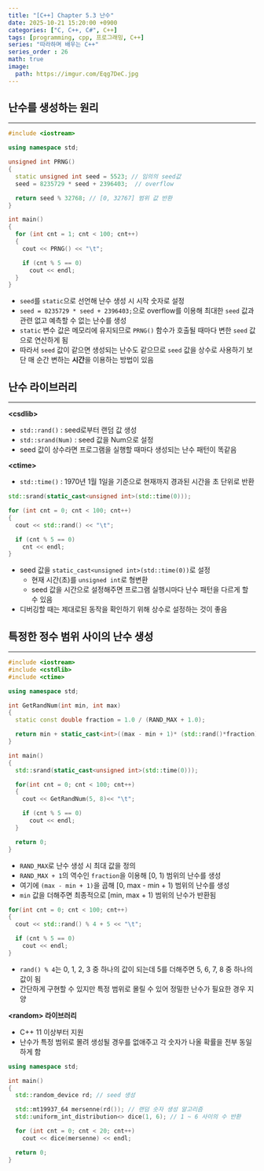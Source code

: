 ```yaml
---
title: "[C++] Chapter 5.3 난수"
date: 2025-10-21 15:20:00 +0900
categories: ["C, C++, C#", C++]
tags: [programming, cpp, 프로그래밍, C++]
series: "따라하며 배우는 C++"
series_order : 26
math: true
image:
  path: https://imgur.com/Eqg7DeC.jpg
---
```


## 난수를 생성하는 원리

---

```cpp
#include <iostream>

using namespace std;

unsigned int PRNG()
{
  static unsigned int seed = 5523; // 임의의 seed값
  seed = 8235729 * seed + 2396403;  // overflow 

  return seed % 32768; // [0, 32767] 범위 값 반환
}

int main()
{
  for (int cnt = 1; cnt < 100; cnt++) 
  {
    cout << PRNG() << "\t";

    if (cnt % 5 == 0) 
      cout << endl;
  }
}
```

- `seed`를 `static`으로 선언해 난수 생성 시 시작 숫자로 설정
- `seed = 8235729 * seed + 2396403;`으로 overflow를 이용해 최대한 `seed` 값과 관련 없고 예측할 수 없는 난수를 생성
- `static` 변수 값은 메모리에 유지되므로 `PRNG()` 함수가 호출될 때마다 변한 `seed` 값으로 연산하게 됨
- 따라서 `seed` 값이 같으면 생성되는 난수도 같으므로 `seed` 값을 상수로 사용하기 보단 매 순간 변하는 **시간**을 이용하는 방법이 있음

## 난수 라이브러리

---

**\<csdlib\>**

- `std::rand()` : seed로부터 랜덤 값 생성
- `std::srand(Num)` : seed 값을 Num으로 설정
- seed 값이 상수라면 프로그램을 실행할 때마다 생성되는 난수 패턴이 똑같음

**\<ctime\>**  

- `std::time()` : 1970년 1월 1일을 기준으로 현재까지 경과된 시간을 초 단위로 반환

```cpp
std::srand(static_cast<unsigned int>(std::time(0)));

for (int cnt = 0; cnt < 100; cnt++)
{
  cout << std::rand() << "\t";

  if (cnt % 5 == 0) 
    cnt << endl; 
}
```

- seed 값을 `static_cast<unsigned int>(std::time(0))`로 설정
  - 현재 시간(초)를 `unsigned int`로 형변환
  - seed 값을 시간으로 설정해주면 프로그램 실행시마다 난수 패턴을 다르게 할 수 있음
- 디버깅할 때는 제대로된 동작을 확인하기 위해 상수로 설정하는 것이 좋음

## 특정한 정수 범위 사이의 난수 생성

---

```cpp
#include <iostream>
#include <cstdlib>
#include <ctime>

using namespace std;

int GetRandNum(int min, int max)
{
  static const double fraction = 1.0 / (RAND_MAX + 1.0);

  return min + static_cast<int>((max - min + 1)* (std::rand()*fraction));
}

int main()
{
  std::srand(static_cast<unsigned int>(std::time(0)));

  for(int cnt = 0; cnt < 100; cnt++)
  {
    cout << GetRandNum(5, 8)<< "\t";

    if (cnt % 5 == 0)
      cout << endl;
  }

  return 0;
}
```

- `RAND_MAX`로 난수 생성 시 최대 값을 정의
- `RAND_MAX + 1`의 역수인 `fraction`을 이용해 [0, 1) 범위의 난수를 생성
- 여기에 `(max - min + 1)`을 곱해 [0, max - min + 1) 범위의 난수를 생성
- `min` 값을 더해주면 최종적으로 [min, max + 1) 범위의 난수가 반환됨

```cpp
for(int cnt = 0; cnt < 100; cnt++)
{
  cout << std::rand() % 4 + 5 << "\t"; 

  if (cnt % 5 == 0) 
    cout << endl;
}
```

- `rand() % 4`는 0, 1, 2, 3 중 하나의 값이 되는데 5를 더해주면 5, 6, 7, 8 중 하나의 값이 됨
- 간단하게 구현할 수 있지만 특정 범위로 몰릴 수 있어 정밀한 난수가 필요한 경우 지양

**\<random\> 라이브러리**  

- C++ 11 이상부터 지원
- 난수가 특정 범위로 몰려 생성될 경우를 없애주고 각 숫자가 나올 확률을 전부 동일하게 함

```cpp
using namespace std;

int main()
{
  std::random_device rd; // seed 생성

  std::mt19937_64 mersenne(rd()); // 랜덤 숫자 생성 알고리즘
  std::uniform_int_distribution<> dice(1, 6); // 1 ~ 6 사이의 수 반환

  for (int cnt = 0; cnt < 20; cnt++)
    cout << dice(mersenne) << endl; 

  return 0;
}
```

